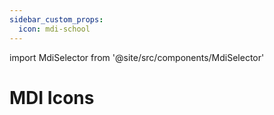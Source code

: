 ```yaml
---
sidebar_custom_props:
  icon: mdi-school
---
```


import MdiSelector from '@site/src/components/MdiSelector'

# MDI Icons

<MdiSelector />
